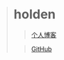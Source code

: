 > # holden
>
> > [个人博客](https://blog.csdn.net/m0_37965018)
>
>
> > [GitHub](https://github.com/holden-cpu/ "github")
